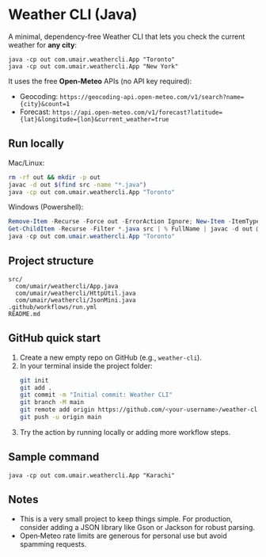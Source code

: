# Weather CLI (Java)

A minimal, dependency-free Weather CLI that lets you check the current weather for **any city**:

```
java -cp out com.umair.weathercli.App "Toronto"
java -cp out com.umair.weathercli.App "New York"
```

It uses the free **Open‑Meteo** APIs (no API key required):
- Geocoding: `https://geocoding-api.open-meteo.com/v1/search?name={city}&count=1`
- Forecast:  `https://api.open-meteo.com/v1/forecast?latitude={lat}&longitude={lon}&current_weather=true`

## Run locally

Mac/Linux:
```bash
rm -rf out && mkdir -p out
javac -d out $(find src -name "*.java")
java -cp out com.umair.weathercli.App "Toronto"
```

Windows (Powershell):
```powershell
Remove-Item -Recurse -Force out -ErrorAction Ignore; New-Item -ItemType Directory -Path out | Out-Null
Get-ChildItem -Recurse -Filter *.java src | % FullName | javac -d out @-
java -cp out com.umair.weathercli.App "Toronto"
```

## Project structure

```
src/
  com/umair/weathercli/App.java
  com/umair/weathercli/HttpUtil.java
  com/umair/weathercli/JsonMini.java
.github/workflows/run.yml
README.md
```

## GitHub quick start

1. Create a new empty repo on GitHub (e.g., `weather-cli`).
2. In your terminal inside the project folder:
   ```bash
   git init
   git add .
   git commit -m "Initial commit: Weather CLI"
   git branch -M main
   git remote add origin https://github.com/<your-username>/weather-cli.git
   git push -u origin main
   ```
3. Try the action by running locally or adding more workflow steps.

## Sample command

```
java -cp out com.umair.weathercli.App "Karachi"
```

## Notes

- This is a very small project to keep things simple. For production, consider adding a JSON library like Gson or Jackson for robust parsing.
- Open‑Meteo rate limits are generous for personal use but avoid spamming requests.
